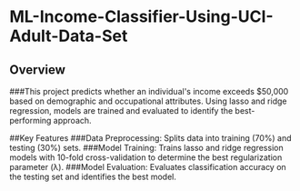# ML-Income-Classifier-Using-UCI-Adult-Data-Set
## Overview
###This project predicts whether an individual's income exceeds $50,000 based on demographic and occupational attributes. Using lasso and ridge regression, models are trained and evaluated to identify the best-performing approach.

##Key Features
###Data Preprocessing: Splits data into training (70%) and testing (30%) sets.
###Model Training: Trains lasso and ridge regression models with 10-fold cross-validation to determine the best regularization parameter (λ).
###Model Evaluation: Evaluates classification accuracy on the testing set and identifies the best model.

